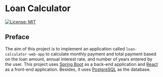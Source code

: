 # Loan Calculator 

[![License: MIT](https://img.shields.io/badge/License-MIT-green.svg)](https://opensource.org/licenses/MIT)

## Preface

The aim of this project is to implement an application called `loan-calculator-web-app` to calculate monthly payment and 
total payment based on the loan amount, annual interest rate, and number of years entered by the user. This project uses 
[Spring Boot](https://docs.spring.io/spring-boot/index.html) as a back-end application and [React](https://react.dev/) as a front-end application. Besides, it uses [PostgreSQL](https://www.postgresql.org/) as the database. 